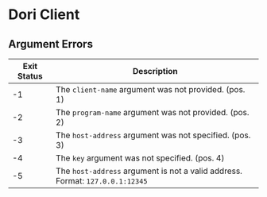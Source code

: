 # Dori Client

## Argument Errors

| Exit Status | Description                                                                   |
|-------------|-------------------------------------------------------------------------------|
| -1          | The `client-name` argument was not provided. (pos. 1)                         |
| -2          | The `program-name` argument was not provided. (pos. 2)                        |
| -3          | The `host-address` argument was not specified. (pos. 3)                       |
| -4          | The `key` argument was not specified. (pos. 4)                                |
| -5          | The `host-address` argument is not a valid address. Format: `127.0.0.1:12345` |
